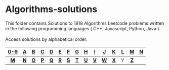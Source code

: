 # Algorithms-solutions
This folder contains Solutions to 1818 Algorithms Leetcode problems written in the following programming languages ( C++, Javascript, Python, Java ).<br><br>
Access solutions by alphabetical order:

|[0-9](./0-9/#algorithms-solutions)|[A](./A/#algorithms-solutions)|[B](./B/#algorithms-solutions)|[C](./C/#algorithms-solutions)|[D](./D/#algorithms-solutions)|[E](./E/#algorithms-solutions)|[F](./F/#algorithms-solutions)|[G](./G/#algorithms-solutions)|[H](./H/#algorithms-solutions)|[I](./I/#algorithms-solutions)|[J](./J/#algorithms-solutions)|[K](./K/#algorithms-solutions)|[L](./L/#algorithms-solutions)|[M](./M/#algorithms-solutions)|[N](./N/#algorithms-solutions)|
|:--------------------------------:|:----------------------------:|:----------------------------:|:----------------------------:|:----------------------------:|:----------------------------:|:----------------------------:|:----------------------------:|:----------------------------:|:----------------------------:|:----------------------------:|:----------------------------:|:----------------------------:|:----------------------------:|:----------------------------:|
|**[M](./M/#algorithms-solutions)**|**[N](./N/#algorithms-solutions)**|**[O](./O/#algorithms-solutions)**|**[P](./P/#algorithms-solutions)**|**[Q](./Q/#algorithms-solutions)**|**[R](./R/#algorithms-solutions)**|**[S](./S/#algorithms-solutions)**|**[T](./T/#algorithms-solutions)**|**[U](./U/#algorithms-solutions)**|**[V](./V/#algorithms-solutions)**|**[W](./W/#algorithms-solutions)**|**[X](./X/#algorithms-solutions)**|**<span style='color:grey'>  Y  </span>**|**[Z](./Z/#algorithms-solutions)**|